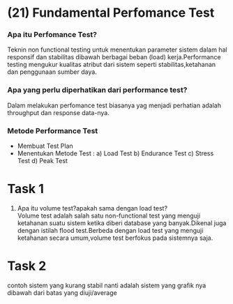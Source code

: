 # (21) Fundamental Perfomance Test

### Apa itu Perfomance Test?

Teknin non functional testing untuk menentukan parameter sistem dalam hal responsif dan stabilitas dibawah berbagai beban (load) kerja.Performance testing mengukur kualitas atribut dari sistem seperti stabilitas,ketahanan dan penggunaan sumber daya.

### Apa yang perlu diperhatikan dari performance test?

Dalam melakukan perfomance test biasanya yag menjadi perhatian adalah throughput dan response data-nya.

### Metode Performance Test

- Membuat Test Plan
- Menentukan Metode Test :
a) Load Test
b) Endurance Test
c) Stress Test
d) Peak Test

# Task 1
1. Apa itu volume test?apakah sama dengan load test?
<br> Volume test adalah salah satu non-functional test yang menguji ketahanan suatu sistem ketika diberi database yang banyak.Dikenal juga dengan istilah flood test.Berbeda dengan load test yang menguji ketahanan secara umum,volume test berfokus pada sistemnya saja.
# Task 2
contoh sistem yang kurang stabil nanti adalah sistem yang grafik nya dibawah dari batas yang diuji/average

